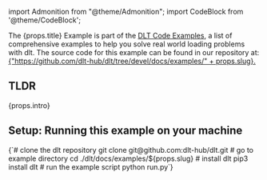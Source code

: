 import Admonition from "@theme/Admonition";
import CodeBlock from '@theme/CodeBlock';

<Admonition>
    The <span>{props.title}</span> Example is part of the <a href="/docs/examples">DLT Code Examples</a>, a list of comprehensive examples to help you solve real world loading problems with dlt.
    The source code for this example can be found in our repository at: <a href={"https://github.com/dlt-hub/dlt/tree/devel/docs/examples/" + props.slug}>{"https://github.com/dlt-hub/dlt/tree/devel/docs/examples/" + props.slug}.</a>
</Admonition>

## TLDR
<div>{props.intro}</div>

## Setup: Running this example on your machine
<CodeBlock language="sh">
{`# clone the dlt repository
git clone git@github.com:dlt-hub/dlt.git
# go to example directory
cd ./dlt/docs/examples/${props.slug}
# install dlt
pip3 install dlt
# run the example script
python run.py`}
</CodeBlock>
